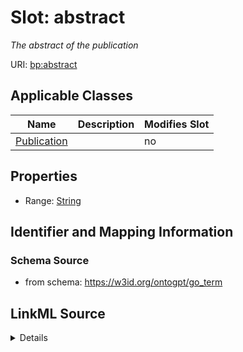 

# Slot: abstract


_The abstract of the publication_



URI: [bp:abstract](http://w3id.org/ontogpt/biological-process-templateabstract)



<!-- no inheritance hierarchy -->





## Applicable Classes

| Name | Description | Modifies Slot |
| --- | --- | --- |
| [Publication](Publication.md) |  |  no  |







## Properties

* Range: [String](String.md)





## Identifier and Mapping Information







### Schema Source


* from schema: https://w3id.org/ontogpt/go_term




## LinkML Source

<details>
```yaml
name: abstract
description: The abstract of the publication
from_schema: https://w3id.org/ontogpt/go_term
rank: 1000
alias: abstract
owner: Publication
domain_of:
- Publication
range: string

```
</details>